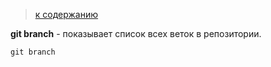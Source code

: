 > [к содержанию](readme.md)

**git branch** -  показывает список всех веток в репозитории.
```bach= 
git branch
```